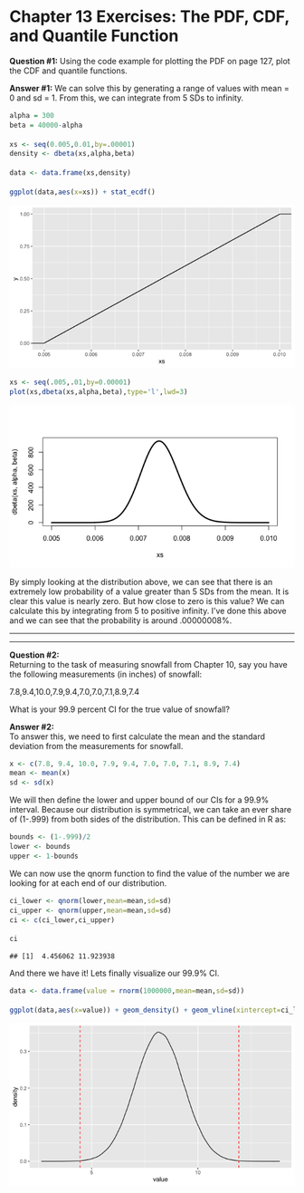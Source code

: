 Chapter 13 Exercises: The PDF, CDF, and Quantile Function
================

**Question \#1:** Using the code example for plotting the PDF on page
127, plot the CDF and quantile functions.

**Answer \#1:** We can solve this by generating a range of values with
mean = 0 and sd = 1. From this, we can integrate from 5 SDs to infinity.

``` r
alpha = 300
beta = 40000-alpha

xs <- seq(0.005,0.01,by=.00001)
density <- dbeta(xs,alpha,beta)

data <- data.frame(xs,density)

ggplot(data,aes(x=xs)) + stat_ecdf()
```

![](ch13_pdf_cdf_quantile_files/figure-gfm/calc%20q1-1.png)<!-- -->

``` r
xs <- seq(.005,.01,by=0.00001)
plot(xs,dbeta(xs,alpha,beta),type='l',lwd=3)
```

![](ch13_pdf_cdf_quantile_files/figure-gfm/calc%20q1-2.png)<!-- -->

By simply looking at the distribution above, we can see that there is an
extremely low probability of a value greater than 5 SDs from the mean.
It is clear this value is nearly zero. But how close to zero is this
value? We can calculate this by integrating from 5 to positive infinity.
I’ve done this above and we can see that the probability is around
.00000008%.

-----

-----

**Question \#2:**  
Returning to the task of measuring snowfall from Chapter 10, say you
have the following measurements (in inches) of snowfall:

7.8,9.4,10.0,7.9,9.4,7.0,7.0,7.1,8.9,7.4

What is your 99.9 percent CI for the true value of snowfall?

**Answer \#2:**  
To answer this, we need to first calculate the mean and the standard
deviation from the measurements for snowfall.

``` r
x <- c(7.8, 9.4, 10.0, 7.9, 9.4, 7.0, 7.0, 7.1, 8.9, 7.4)
mean <- mean(x)
sd <- sd(x)
```

We will then define the lower and upper bound of our CIs for a 99.9%
interval. Because our distribution is symmetrical, we can take an ever
share of (1-.999) from both sides of the distribution. This can be
defined in R as:

``` r
bounds <- (1-.999)/2
lower <- bounds
upper <- 1-bounds
```

We can now use the qnorm function to find the value of the number we are
looking for at each end of our distribution.

``` r
ci_lower <- qnorm(lower,mean=mean,sd=sd)
ci_upper <- qnorm(upper,mean=mean,sd=sd)
ci <- c(ci_lower,ci_upper)

ci
```

    ## [1]  4.456062 11.923938

And there we have it\! Lets finally visualize our 99.9% CI.

``` r
data <- data.frame(value = rnorm(1000000,mean=mean,sd=sd))

ggplot(data,aes(x=value)) + geom_density() + geom_vline(xintercept=ci_lower,linetype='dashed',colour='red') + geom_vline(xintercept=ci_upper,linetype='dashed',colour='red')
```

![](ch13_pdf_cdf_quantile_files/figure-gfm/q2%20p4%20calc-1.png)<!-- -->
